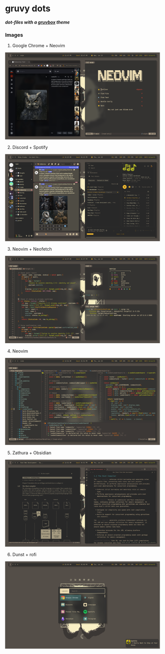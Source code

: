 # gruvy dots
***dot-files with a [gruvbox](https://github.com/morhetz/gruvbox) theme***


### Images
1. Google Chrome + Neovim

<picture>
    <img
        alt="Screencapture of Gruvbox theme"
        src="/images/chrome-neovim.png"
    >
</picture>

2. Discord + Spotify

<picture>
    <img
        alt="Screencapture of Gruvbox theme"
        src="/images/discord-spotify.png"
    >
</picture>

3. Neovim + Neofetch

<picture>
    <img
        alt="Screencapture of Gruvbox theme"
        src="/images/neofetch-neovim.png"
    >
</picture>

4. Neovim

<picture>
    <img
        alt="Screencapture of Gruvbox theme"
        src="/images/neovim.png"
    >
</picture>

5. Zathura + Obsidian

<picture>
    <img
        alt="Screencapture of Gruvbox theme"
        src="/images/zathura-obsidian.png"
    >
</picture>

6. Dunst + rofi

<picture>
    <img
        alt="Screencapture of Nord theme"
        src="/images/rofi-dunst.png"
    >
</picture>
